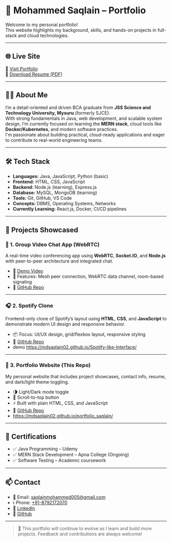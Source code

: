 # 💼 Mohammed Saqlain – Portfolio

Welcome to my personal portfolio!  
This website highlights my background, skills, and hands-on projects in full-stack and cloud technologies.

---

## 🌐 Live Site

🔗 [Visit Portfolio](https://mdsaqlain02.github.io/portfolio_saqlain)  
📄 [Download Resume (PDF)](https://drive.google.com/file/d/1VSxrllUfnNpKVf1SxFph3Xjif1wSmQKt/view?usp=sharing)

---

## 👨‍💻 About Me

I’m a detail-oriented and driven BCA graduate from **JSS Science and Technology University, Mysuru** (formerly SJCE).  
With strong fundamentals in Java, web development, and scalable system design, I’m currently focused on learning the **MERN stack**, cloud tools like **Docker/Kubernetes**, and modern software practices.  
I'm passionate about building practical, cloud-ready applications and eager to contribute to real-world engineering teams.

---

## 🛠️ Tech Stack

- **Languages:** Java, JavaScript, Python (basic)
- **Frontend:** HTML, CSS, JavaScript
- **Backend:** Node.js (learning), Express.js
- **Database:** MySQL, MongoDB (learning)
- **Tools:** Git, GitHub, VS Code
- **Concepts:** DBMS, Operating Systems, Networks
- **Currently Learning:** React.js, Docker, CI/CD pipelines

---

## 📂 Projects Showcased

### 🔴 1. Group Video Chat App (WebRTC)
A real-time video conferencing app using **WebRTC**, **Socket.IO**, and **Node.js** with peer-to-peer architecture and integrated chat.

- 🎥 [Demo Video](https://drive.google.com/file/d/199Cu4tbMTLWGFp3k-FtR0SAl9bkWoG8T/view?usp=sharing)  
- 🧠 Features: Mesh peer connection, WebRTC data channel, room-based signaling
- 🔗 [GitHub Repo](https://github.com/MdSaqlain02/Real-Time-Group-Video-Chat-App-WebRTC-React-Node.js)

---

### 🎧 2. Spotify Clone
Frontend-only clone of Spotify’s layout using **HTML**, **CSS**, and **JavaScript** to demonstrate modern UI design and responsive behavior.

- 📦 Focus: UI/UX design, grid/flexbox layout, responsive styling
- 🔗 [GitHub Repo](https://github.com/MdSaqlain02/spotify-clone)
- demo https://mdsaqlain02.github.io/Spotify-like-Interface/

---

### 🧾 3. Portfolio Website (This Repo)
My personal website that includes project showcases, contact info, resume, and dark/light theme toggling.

- 🌗 Light/Dark mode toggle
- 🔼 Scroll-to-top button
- ⚡ Built with plain HTML, CSS, and JavaScript
- 🔗 [GitHub Repo](https://github.com/MdSaqlain02/portfolio_saqlain)
- https://mdsaqlain02.github.io/portfolio_saqlain/

---

## 📜 Certifications

- ✅ Java Programming – Udemy  
- ✅ MERN Stack Development – Apna College (Ongoing)  
- ✅ Software Testing – Academic coursework

---

## 📫 Contact

- 📧 Email: [saqlainmohammed005@gmail.com](mailto:saqlainmohammed005@gmail.com)
- 📞 Phone: [+91-8792172070](tel:+918792172070)
- 🔗 [LinkedIn](https://www.linkedin.com/in/mohammedSaqlain-Dev)
- 🐙 [GitHub](https://github.com/MdSaqlain02)

---

> 🔄 This portfolio will continue to evolve as I learn and build more projects. Feedback and contributions are always welcome!
